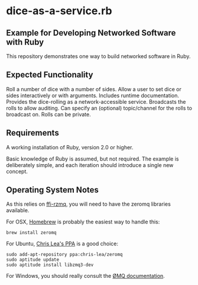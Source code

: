 dice-as-a-service.rb
=================

Example for Developing Networked Software with Ruby
---------------------------------------------------

This repository demonstrates one way to build networked software in Ruby.

Expected Functionality
----------------------

Roll a number of dice with a number of sides.
Allow a user to set dice or sides interactively or with arguments.
Includes runtime documentation.
Provides the dice-rolling as a network-accessible service.
Broadcasts the rolls to allow auditing.
Can specify an (optional) topic/channel for the rolls to broadcast on.
Rolls can be private.

Requirements
------------

A working installation of Ruby, version 2.0 or higher.

Basic knowledge of Ruby is assumed, but not required. The example is deliberately simple, and each iteration should introduce a single new concept.

Operating System Notes
----------------------

As this relies on [ffi-rzmq](https://github.com/chuckremes/ffi-rzmq), you will need to have the zeromq libraries available.

For OSX, [Homebrew](http://brew.sh/) is probably the easiest way to handle this:

```brew install zeromq```

For Ubuntu, [Chris Lea's PPA](https://launchpad.net/~chris-lea/+archive/ubuntu/zeromq) is a good choice:

```
sudo add-apt-repository ppa:chris-lea/zeromq
sudo aptitude update
sudo aptitude install libzmq3-dev
```

For Windows, you should really consult the [ØMQ documentation](http://zeromq.org/docs:windows-installations).
